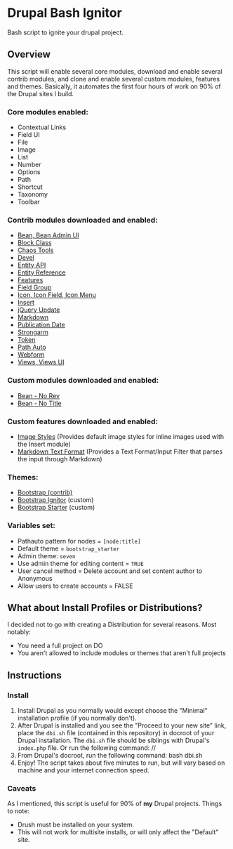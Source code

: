 # Drupal Bash Ignitor

Bash script to ignite your drupal project.

## Overview
This script will enable several core modules, download and enable several
contrib modules, and clone and enable several custom modules, features and
themes. Basically, it automates the first four hours of work on 90% of the
Drupal sites I build.

### Core modules enabled:

* Contextual Links
* Field UI
* File
* Image
* List
* Number
* Options
* Path
* Shortcut
* Taxonomy
* Toolbar

### Contrib modules downloaded and enabled:

* [Bean, Bean Admin UI](https://www.drupal.org/project/bean)
* [Block Class](https://www.drupal.org/project/block_class)
* [Chaos Tools](https://www.drupal.org/project/ctools)
* [Devel](https://www.drupal.org/project/devel)
* [Entity API](https://www.drupal.org/project/entity)
* [Entity Reference](https://www.drupal.org/project/entityreference)
* [Features](https://www.drupal.org/project/features)
* [Field Group](https://www.drupal.org/project/field_group)
* [Icon, Icon Field, Icon Menu](https://www.drupal.org/project/icon)
* [Insert](https://www.drupal.org/project/insert)
* [jQuery Update](https://www.drupal.org/project/jquery_update)
* [Markdown](https://www.drupal.org/project/markdown)
* [Publication Date](https://www.drupal.org/project/publication_date)
* [Strongarm](https://www.drupal.org/project/strongarm)
* [Token](https://www.drupal.org/project/token)
* [Path Auto](https://www.drupal.org/project/pathauto)
* [Webform](https://www.drupal.org/project/webform)
* [Views, Views UI](https://www.drupal.org/project/views)

### Custom modules downloaded and enabled:

* [Bean - No Rev](https://github.com/balsama/beannorev)
* [Bean - No Title](https://github.com/balsama/beannotitle)

### Custom features downloaded and enabled:

* [Image Styles](https://github.com/balsama/image_styles) (Provides default image styles for inline images used with the
  Insert module)
* [Markdown Text Format](https://github.com/balsama/markdown_text_format) (Provides a Text Format/Input Filter that parses the
  input through Markdown)

### Themes:
* [Bootstrap (contrib)](https://www.drupal.org/project/bootstrap)
* [Bootstrap Ignitor](https://github.com/balsama/bootstrap_ignitor) (custom)
* [Bootstrap Starter](https://github.com/balsama/bootstrap_starter) (custom)

### Variables set:
* Pathauto pattern for nodes = `[node:title]`
* Default theme = `bootstrap_starter`
* Admin theme: `seven`
* Use admin theme for editing content = `TRUE`
* User cancel method = Delete account and set content author to Anonymous
* Allow users to create accounts = FALSE

## What about Install Profiles or Distributions?

I decided not to go with creating a Distribution for several reasons. Most
notably:

* You need a full project on DO
* You aren't allowed to include modules or themes that aren't full projects

## Instructions

### Install

1. Install Drupal as you normally would except choose the "Minimal"
   installation profile (if you normally don't).
2. After Drupal is installed and you see the "Proceed to your new site" link,
   place the `dbi.sh` file (contained in this repository) in docroot of your
   Drupal installation. The `dbi.sh` file should be siblings with Drupal's
   `index.php` file. Or run the following command:
       //
3. From Drupal's docroot, run the following command:
       bash dbi.sh
4. Enjoy! The script takes about five minutes to run, but will vary based on
   machine and your internet connection speed.

### Caveats

As I mentioned, this script is useful for 90% of **my** Drupal projects. Things
to note:

* Drush must be installed on your system.
* This will not work for multisite installs, or will only affect the "Default"
  site.
